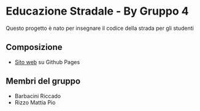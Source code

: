 # Educazione Stradale - By Gruppo 4

Questo progetto è nato per insegnare il codice della strada per gli studenti

## Composizione
- [Sito web](https://smattia-rizzo.github.io/progetto-educazione-stadale-gruppo-4/) su Github Pages


## Membri del gruppo
- Barbacini Riccado
- Rizzo Mattia Pio